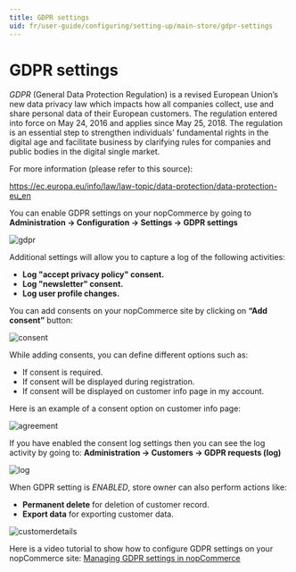 ```yaml
---
title: GDPR settings
uid: fr/user-guide/configuring/setting-up/main-store/gdpr-settings
---
```


# GDPR settings

*GDPR* (General Data Protection Regulation) is a revised European Union’s new data privacy law which impacts how all companies collect, use and share personal data of their European customers. The regulation entered into force on May 24, 2016 and applies since May 25, 2018. The regulation is an essential step to strengthen individuals' fundamental rights in the digital age and facilitate business by clarifying rules for companies and public bodies in the digital single market.

For more information (please refer to this source):

<https://ec.europa.eu/info/law/law-topic/data-protection/data-protection-eu_en>

You can enable GDPR settings on your nopCommerce by going to **Administration → Configuration → Settings → GDPR settings**

![gdpr](_static/gdpr-settings/gdpr.png)

Additional settings will allow you to capture a log of the following activities:

* **Log "accept privacy policy" consent.**
* **Log "newsletter" consent.**
* **Log user profile changes.**

You can add consents on your nopCommerce site by clicking on **“Add consent”** button:

![consent](_static/gdpr-settings/consent.PNG)

While adding consents, you can define different options such as:

* If consent is required.
* If consent will be displayed during registration.
* If consent will be displayed on customer info page in my account.

Here is an example of a consent option on customer info page:

![agreement](_static/gdpr-settings/agreement.PNG)

If you have enabled the consent log settings then you can see the log activity by going to: **Administration → Customers → GDPR requests (log)**

![log](_static/gdpr-settings/log.PNG)

When GDPR setting is *ENABLED*, store owner can also perform actions like:

* **Permanent delete** for deletion of customer record.
* **Export data** for exporting customer data.

![customerdetails](_static/gdpr-settings/customerdetails.png)

Here is a video tutorial to show how to configure GDPR settings on your nopCommerce site: [Managing GDPR settings in nopCommerce](https://www.youtube.com/watch?v=6bLc_TDqD18&feature=youtu.be)